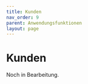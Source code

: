 ```yaml
---
title: Kunden
nav_order: 9
parent: Anwendungsfunktionen
layout: page
---
```


# Kunden

Noch in Bearbeitung.
